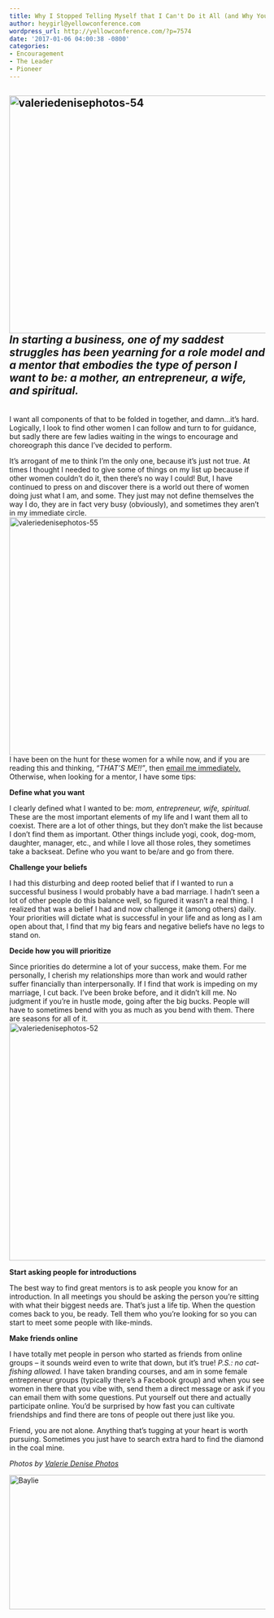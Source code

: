 ```yaml
---
title: Why I Stopped Telling Myself that I Can't Do it All (and Why You Should Too)
author: heygirl@yellowconference.com
wordpress_url: http://yellowconference.com/?p=7574
date: '2017-01-06 04:00:38 -0800'
categories:
- Encouragement
- The Leader
- Pioneer
---
```

<h2> <a href="http://yellowconference.com/wp-content/uploads/2017/01/ValerieDenisePhotos-54.jpg"><img class="aligncenter wp-image-7580" src="http://yellowconference.com/wp-content/uploads/2017/01/ValerieDenisePhotos-54.jpg" alt="valeriedenisephotos-54" width="700" height="467" /></a><em>In starting a business, one of my saddest struggles has been yearning for a role model and a mentor that embodies the type of person I want to be: a mother, an entrepreneur, a wife, and spiritual. </em> </h2><br />
 I want all components of that to be folded in together, and damn...it&rsquo;s hard. Logically, I look to find other women I can follow and turn to for guidance, but sadly there are few ladies waiting in the wings to encourage and choreograph this dance I&rsquo;ve decided to perform.  </p>
<p>It&rsquo;s arrogant of me to think I&rsquo;m the only one, because it&rsquo;s just not true. At times I thought I needed to give some of things on my list up because if other women couldn&rsquo;t do it, then there&rsquo;s no way I could! But, I have continued to press on and discover there is a world out there of women doing just what I am, and some. They just may not define themselves the way I do, they are in fact very busy (obviously), and sometimes they aren&rsquo;t in my immediate circle.<a href="http://yellowconference.com/wp-content/uploads/2017/01/ValerieDenisePhotos-55.jpg"><img class="aligncenter wp-image-7581" src="http://yellowconference.com/wp-content/uploads/2017/01/ValerieDenisePhotos-55.jpg" alt="valeriedenisephotos-55" width="700" height="467" /></a>I have been on the hunt for these women for a while now, and if you are reading this and thinking, <em>&ldquo;THAT&rsquo;S ME!!&rdquo;</em>, then <a href="http://www.abelimpact.com/contact/" target="_blank">email me immediately.</a> Otherwise, when looking for a mentor, I have some tips:</p>
<p><strong>Define what you want</strong></p>
<p> I clearly defined what I wanted to be: <em>mom, entrepreneur, wife, spiritual.</em> These are the most important elements of my life and I want them all to coexist. There are a lot of other things, but they don&rsquo;t make the list because I don&rsquo;t find them as important. Other things include yogi, cook, dog-mom, daughter, manager, etc., and while I love all those roles, they sometimes take a backseat. Define who you want to be/are and go from there.  </p>
<p><strong>Challenge your beliefs</strong></p>
<p> I had this disturbing and deep rooted belief that if I wanted to run a successful business I would probably have a bad marriage. I hadn&rsquo;t seen a lot of other people do this balance well, so figured it wasn&rsquo;t a real thing. I realized that was a belief I had and now challenge it (among others) daily. Your priorities will dictate what is successful in your life and as long as I am open about that, I find that my big fears and negative beliefs have no legs to stand on.<a href="http://yellowconference.com/wp-content/uploads/2017/01/ValerieDenisePhotos-55.jpg"><br />
</a>  </p>
<p><strong>Decide how you will prioritize</strong></p>
<p> Since priorities do determine a lot of your success, make them. For me personally, I cherish my relationships more than work and would rather suffer financially than interpersonally. If I find that work is impeding on my marriage, I cut back. I&rsquo;ve been broke before, and it didn&rsquo;t kill me. No judgment if you&rsquo;re in hustle mode, going after the big bucks. People will have to sometimes bend with you as much as you bend with them. There are seasons for all of it.<a href="http://yellowconference.com/wp-content/uploads/2017/01/ValerieDenisePhotos-52.jpg"><img class="aligncenter wp-image-7583" src="http://yellowconference.com/wp-content/uploads/2017/01/ValerieDenisePhotos-52.jpg" alt="valeriedenisephotos-52" width="700" height="467" /></a>  </p>
<p><strong>Start asking people for introductions</strong></p>
<p> The best way to find great mentors is to ask people you know for an introduction. In all meetings you should be asking the person you&rsquo;re sitting with what their biggest needs are. That&rsquo;s just a life tip. When the question comes back to you, be ready. Tell them who you&rsquo;re looking for so you can start to meet some people with like-minds.  </p>
<p><strong>Make friends online</strong></p>
<p> I have totally met people in person who started as friends from online groups &ndash; it sounds weird even to write that down, but it&rsquo;s true! <em>P.S.: no cat-fishing allowed.</em> I have taken branding courses, and am in some female entrepreneur groups (typically there&rsquo;s a Facebook group) and when you see women in there that you vibe with, send them a direct message or ask if you can email them with some questions. Put yourself out there and actually participate online. You&rsquo;d be surprised by how fast you can cultivate friendships and find there are tons of people out there just like you.  </p>
<p> Friend, you are not alone. Anything that&rsquo;s tugging at your heart is worth pursuing. Sometimes you just have to search extra hard to find the diamond in the coal mine. </p>
<p><em>Photos by <a href="http://www.valeriedenisephotos.com/" target="_blank">Valerie Denise Photos</a></em></p>
<p><a href="http://www.abelimpact.com/" target="_blank"><img class="aligncenter size-full wp-image-5281" src="http://yellowconference.com/wp-content/uploads/2016/04/Baylie.jpg" alt="Baylie" width="700" height="264" /></a></p>
